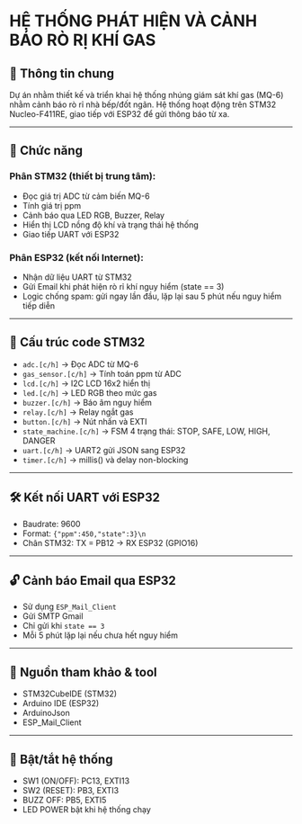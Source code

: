 # HỆ THỐNG PHÁT HIỆN VÀ CẢNH BÁO RÒ RỊ KHÍ GAS

## 🔢 Thông tin chung

Dự án nhằm thiết kế và triển khai hệ thống nhúng giám sát khí gas (MQ-6) nhằm cảnh báo rò rỉ nhà bếp/đốt ngãn. Hệ thống hoạt động trên STM32 Nucleo-F411RE, giao tiếp với ESP32 để gửi thông báo từ xa.

---

## 🔧 Chức năng

### Phân STM32 (thiết bị trung tâm):

* Đọc giá trị ADC từ cảm biến MQ-6
* Tính giá trị ppm
* Cảnh báo qua LED RGB, Buzzer, Relay
* Hiển thị LCD nồng độ khí và trạng thái hệ thống
* Giao tiếp UART với ESP32

### Phân ESP32 (kết nối Internet):

* Nhận dữ liệu UART từ STM32
* Gửi Email khi phát hiện rò rỉ khí nguy hiểm (state == 3)
* Logic chống spam: gửi ngay lần đầu, lặp lại sau 5 phút nếu nguy hiểm tiếp diễn

---

## 📂 Cấu trúc code STM32

* `adc.[c/h]`        → Đọc ADC từ MQ-6
* `gas_sensor.[c/h]` → Tính toán ppm từ ADC
* `lcd.[c/h]`         → I2C LCD 16x2 hiển thị
* `led.[c/h]`         → LED RGB theo mức gas
* `buzzer.[c/h]`      → Báo âm nguy hiểm
* `relay.[c/h]`       → Relay ngắt gas
* `button.[c/h]`      → Nút nhấn và EXTI
* `state_machine.[c/h]` → FSM 4 trạng thái: STOP, SAFE, LOW, HIGH, DANGER
* `uart.[c/h]`       → UART2 gửi JSON sang ESP32
* `timer.[c/h]`       → millis() và delay non-blocking

---

## 🛠️ Kết nối UART với ESP32

* Baudrate: 9600
* Format: `{"ppm":450,"state":3}\n`
* Chân STM32: TX = PB12 → RX ESP32 (GPIO16)

---

## 🔓 Cảnh báo Email qua ESP32

* Sử dụng `ESP_Mail_Client`
* Gửi SMTP Gmail
* Chỉ gửi khi `state == 3`
* Mỗi 5 phút lặp lại nếu chưa hết nguy hiểm

---

## 🔌 Nguồn tham khảo & tool

* STM32CubeIDE (STM32)
* Arduino IDE (ESP32)
* ArduinoJson
* ESP\_Mail\_Client

---

## 🚪 Bật/tắt hệ thống

* SW1 (ON/OFF): PC13, EXTI13
* SW2 (RESET): PB3, EXTI3
* BUZZ OFF: PB5, EXTI5
* LED POWER bật khi hệ thống chạy
